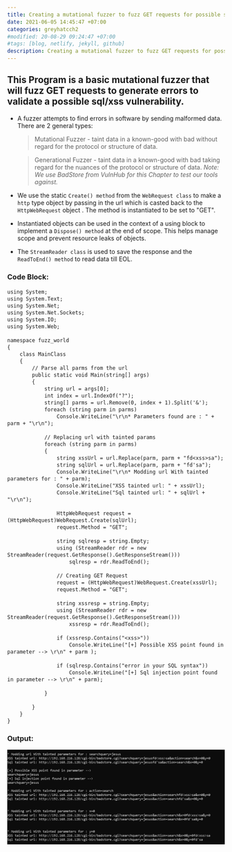 ```yaml
---
title: Creating a mutational fuzzer to fuzz GET requests for possible sqli errors.
date: 2021-06-05 14:45:47 +07:00
categories: greyhatcch2
#modified: 20-08-29 09:24:47 +07:00
#tags: [blog, netlify, jekyll, github]
description: Creating a mutational fuzzer to fuzz GET requests for possible sqli errors.
---
```


## This Program is a basic mutational fuzzer that will fuzz GET requests to generate errors to validate a possible sql/xss vulnerability.

- A fuzzer attempts to find errors in software by sending malformed data. There are 2 general types:
  > Mutational Fuzzer - taint data in a known-good with bad without regard for the protocol or structure of data.
  
  > Generational Fuzzer -  taint data in a known-good with bad taking regard for the nuances of the protocol or structure of data.
_Note: We use BadStore from VulnHub for this Chapter to test our tools against._
- We use the static `Create() method` from the `WebRequest class` to make a `http` type object by passing in the url which is casted back to the `HttpWebRequest` object .
  The method is instantiated to be set to "GET".
- Instantiated objects can be used in the context of a using block to implement a `Dispose() method` at the end of scope. This helps manage scope and prevent resource leaks of objects.
- The `StreamReader class` is used to save the response and the `ReadToEnd() method` to read data till EOL.

### Code Block: 

```Csharp
using System;
using System.Text;
using System.Net;
using System.Net.Sockets;
using System.IO;
using System.Web;

namespace fuzz_world
{
    class MainClass
    {
        // Parse all parms from the url
        public static void Main(string[] args)
        {
            string url = args[0];
            int index = url.IndexOf("?");
            string[] parms = url.Remove(0, index + 1).Split('&');
            foreach (string parm in parms)
                Console.WriteLine("\r\n* Parameters found are : " + parm + "\r\n");
               
            // Replacing url with tainted params
            foreach (string parm in parms)
            {
                string xssUrl = url.Replace(parm, parm + "fd<xss>sa");
                string sqlUrl = url.Replace(parm, parm + "fd'sa");
                Console.WriteLine("\r\n* Modding url With tainted parameters for : " + parm);
                Console.WriteLine("XSS tainted url: " + xssUrl);
                Console.WriteLine("Sql tainted url: " + sqlUrl + "\r\n");

                HttpWebRequest request = (HttpWebRequest)WebRequest.Create(sqlUrl);
                request.Method = "GET";

                string sqlresp = string.Empty;
                using (StreamReader rdr = new StreamReader(request.GetResponse().GetResponseStream()))
                    sqlresp = rdr.ReadToEnd();
                    
                // Creating GET Request
                request = (HttpWebRequest)WebRequest.Create(xssUrl);
                request.Method = "GET";

                string xssresp = string.Empty;
                using (StreamReader rdr = new StreamReader(request.GetResponse().GetResponseStream()))
                    xssresp = rdr.ReadToEnd();

                if (xssresp.Contains("<xss>"))
                    Console.WriteLine("[+] Possible XSS point found in parameter --> \r\n" + parm );

                if (sqlresp.Contains("error in your SQL syntax"))
                    Console.WriteLine("[+] Sql injection point found in parameter --> \r\n" + parm);

            }

        }
    }
}
```

### Output:


![Image](https://raw.githubusercontent.com/m3rcer/m3rcer.github.io/master/_posts/coding/csharp/greyhatc/Ch2/Get_sql_fuzzer/get_sql_fuzzer.png) 
